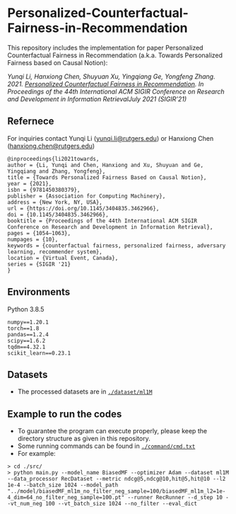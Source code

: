 # Personalized-Counterfactual-Fairness-in-Recommendation
This repository includes the implementation for paper Personalized Counterfactual Fairness in Recommendation (a.k.a. Towards Personalized Fairness based on Causal Notion):

*Yunqi Li, Hanxiong Chen, Shuyuan Xu, Yingqiang Ge, Yongfeng Zhang. 2021. [Personalized Counterfactual Fairness in Recommendation](https://arxiv.org/pdf/2105.09829.pdf). 
In Proceedings of the 44th International ACM SIGIR Conference on Research and Development in Information RetrievalJuly 2021 (SIGIR’21)*

## Refernece

For inquiries contact Yunqi Li (yunqi.li@rutgers.edu) or Hanxiong Chen (hanxiong.chen@rutgers.edu)

```
@inproceedings{li2021towards,
author = {Li, Yunqi and Chen, Hanxiong and Xu, Shuyuan and Ge, Yingqiang and Zhang, Yongfeng},
title = {Towards Personalized Fairness Based on Causal Notion},
year = {2021},
isbn = {9781450380379},
publisher = {Association for Computing Machinery},
address = {New York, NY, USA},
url = {https://doi.org/10.1145/3404835.3462966},
doi = {10.1145/3404835.3462966},
booktitle = {Proceedings of the 44th International ACM SIGIR Conference on Research and Development in Information Retrieval},
pages = {1054–1063},
numpages = {10},
keywords = {counterfactual fairness, personalized fairness, adversary learning, recommender system},
location = {Virtual Event, Canada},
series = {SIGIR '21}
}
```

## Environments

Python 3.8.5

```
numpy==1.20.1
torch==1.8
pandas==1.2.4
scipy==1.6.2
tqdm==4.32.1
scikit_learn==0.23.1
```

## Datasets

- The processed datasets are in  [`./dataset/ml1M`](https://github.com/yunqi-li/Personalized-Counterfactual-Fairness-in-Recommendation/tree/main/dataset/ml1M)

## Example to run the codes
-   To guarantee the program can execute properly, please keep the directory structure as given in this repository.
-   Some running commands can be found in [`./command/cmd.txt`](https://github.com/yunqi-li/Personalized-Counterfactual-Fairness-in-Recommendation/blob/main/command/cmd.txt)
-   For example:

```
> cd ./src/
> python main.py --model_name BiasedMF --optimizer Adam --dataset ml1M --data_processor RecDataset --metric ndcg@5,ndcg@10,hit@5,hit@10 --l2 1e-4 --batch_size 1024 --model_path "../model/biasedMF_ml1m_no_filter_neg_sample=100/biasedMF_ml1m_l2=1e-4_dim=64_no_filter_neg_sample=100.pt" --runner RecRunner --d_step 10 --vt_num_neg 100 --vt_batch_size 1024 --no_filter --eval_dict
```

